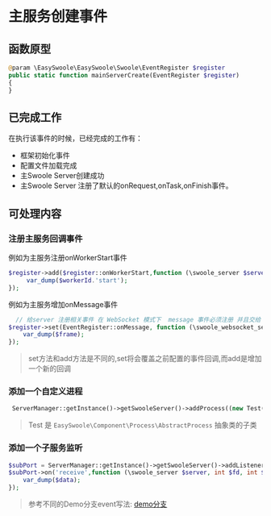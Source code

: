 # 主服务创建事件

## 函数原型
```php
@param \EasySwoole\EasySwoole\Swoole\EventRegister $register
public static function mainServerCreate(EventRegister $register)
{
}
```
## 已完成工作
在执行该事件的时候，已经完成的工作有：
- 框架初始化事件
- 配置文件加载完成
- 主Swoole Server创建成功
- 主Swoole Server 注册了默认的onRequest,onTask,onFinish事件。

## 可处理内容

### 注册主服务回调事件
例如为主服务注册onWorkerStart事件
```php
$register->add($register::onWorkerStart,function (\swoole_server $server,int $workerId){
     var_dump($workerId.'start');
});
```
例如为主服务增加onMessage事件
```php
  // 给server 注册相关事件 在 WebSocket 模式下  message 事件必须注册 并且交给 
$register->set(EventRegister::onMessage, function (\swoole_websocket_server $server, \swoole_websocket_frame $frame) {
    var_dump($frame);
});
```
>set方法和add方法是不同的,set将会覆盖之前配置的事件回调,而add是增加一个新的回调

### 添加一个自定义进程
```php
 ServerManager::getInstance()->getSwooleServer()->addProcess((new Test('test_process'))->getProcess());
```
> Test 是 `EasySwoole\Component\Process\AbstractProcess` 抽象类的子类

### 添加一个子服务监听
```php
$subPort = ServerManager::getInstance()->getSwooleServer()->addListener('0.0.0.0',9503,SWOOLE_TCP);
$subPort->on('receive',function (\swoole_server $server, int $fd, int $reactor_id, string $data){
    var_dump($data);
});
```

> 参考不同的Demo分支event写法: [demo分支](https://github.com/easy-swoole/demo/branches)